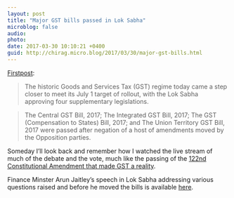 ```yaml
---
layout: post
title: "Major GST bills passed in Lok Sabha"
microblog: false
audio: 
photo: 
date: 2017-03-30 10:10:21 +0400
guid: http://chirag.micro.blog/2017/03/30/major-gst-bills.html
---
```

<p><a href="http://www.firstpost.com/business/gst-bills-passed-in-lok-sabha-parliament-may-lose-powers-warns-congress-3359078.html" target="_blank">Firstpost</a>:</p>
<blockquote>The historic Goods and Services Tax (GST) regime today came a step closer to meet its July 1 target of rollout, with the Lok Sabha approving four supplementary legislations.</blockquote>
<blockquote>The Central GST Bill, 2017; The Integrated GST Bill, 2017; The GST (Compensation to States) Bill, 2017; and The Union Territory GST Bill, 2017 were passed after negation of a host of amendments moved by the Opposition parties.</blockquote>
<p>Someday I’ll look back and remember how I watched the live stream of much of the debate and the vote, much like the passing of the <a href="http://www.thehindu.com/news/national/GST-A-look-at-the-changes-proposed-to-the-Constitution-122nd-Amendment-Bill-2014/article14549089.ece" target="_blank">122nd Constitutional Amendment that made GST a reality</a>.</p>
<p>Finance Minster Arun Jaitley’s speech in Lok Sabha addressing various questions raised and before he moved the bills is available <a href="https://medium.com/p/fm-arun-jaitley-speech-in-ls-on-gst-84146da3645f" target="_blank">here</a>.</p>
